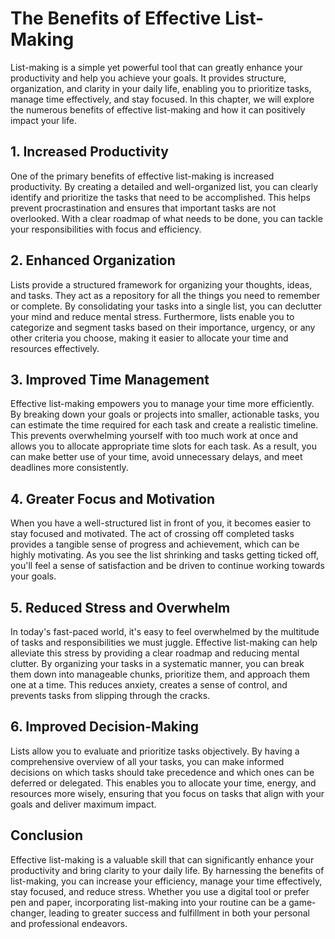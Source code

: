 # The Benefits of Effective List-Making

List-making is a simple yet powerful tool that can greatly enhance your productivity and help you achieve your goals. It provides structure, organization, and clarity in your daily life, enabling you to prioritize tasks, manage time effectively, and stay focused. In this chapter, we will explore the numerous benefits of effective list-making and how it can positively impact your life.

## 1\. Increased Productivity

One of the primary benefits of effective list-making is increased productivity. By creating a detailed and well-organized list, you can clearly identify and prioritize the tasks that need to be accomplished. This helps prevent procrastination and ensures that important tasks are not overlooked. With a clear roadmap of what needs to be done, you can tackle your responsibilities with focus and efficiency.

## 2\. Enhanced Organization

Lists provide a structured framework for organizing your thoughts, ideas, and tasks. They act as a repository for all the things you need to remember or complete. By consolidating your tasks into a single list, you can declutter your mind and reduce mental stress. Furthermore, lists enable you to categorize and segment tasks based on their importance, urgency, or any other criteria you choose, making it easier to allocate your time and resources effectively.

## 3\. Improved Time Management

Effective list-making empowers you to manage your time more efficiently. By breaking down your goals or projects into smaller, actionable tasks, you can estimate the time required for each task and create a realistic timeline. This prevents overwhelming yourself with too much work at once and allows you to allocate appropriate time slots for each task. As a result, you can make better use of your time, avoid unnecessary delays, and meet deadlines more consistently.

## 4\. Greater Focus and Motivation

When you have a well-structured list in front of you, it becomes easier to stay focused and motivated. The act of crossing off completed tasks provides a tangible sense of progress and achievement, which can be highly motivating. As you see the list shrinking and tasks getting ticked off, you'll feel a sense of satisfaction and be driven to continue working towards your goals.

## 5\. Reduced Stress and Overwhelm

In today's fast-paced world, it's easy to feel overwhelmed by the multitude of tasks and responsibilities we must juggle. Effective list-making can help alleviate this stress by providing a clear roadmap and reducing mental clutter. By organizing your tasks in a systematic manner, you can break them down into manageable chunks, prioritize them, and approach them one at a time. This reduces anxiety, creates a sense of control, and prevents tasks from slipping through the cracks.

## 6\. Improved Decision-Making

Lists allow you to evaluate and prioritize tasks objectively. By having a comprehensive overview of all your tasks, you can make informed decisions on which tasks should take precedence and which ones can be deferred or delegated. This enables you to allocate your time, energy, and resources more wisely, ensuring that you focus on tasks that align with your goals and deliver maximum impact.

## Conclusion

Effective list-making is a valuable skill that can significantly enhance your productivity and bring clarity to your daily life. By harnessing the benefits of list-making, you can increase your efficiency, manage your time effectively, stay focused, and reduce stress. Whether you use a digital tool or prefer pen and paper, incorporating list-making into your routine can be a game-changer, leading to greater success and fulfillment in both your personal and professional endeavors.
